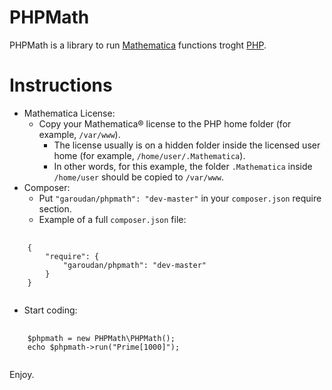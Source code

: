 PHPMath
=======

PHPMath is a library to run [Mathematica][1] functions troght [PHP][2].

Instructions
============

- Mathematica License:
    - Copy your Mathematica® license to the PHP home folder (for example, 
        `/var/www`).
        - The license usually is on a hidden folder inside the licensed user
            home (for example, `/home/user/.Mathematica`).
        - In other words, for this example, the folder `.Mathematica` inside 
            `/home/user` should be copied to `/var/www`.
- Composer:
    - Put `"garoudan/phpmath": "dev-master"` in your `composer.json` require section.
    - Example of a full `composer.json` file:
<pre>
    <code>
    {
        "require": {
            "garoudan/phpmath": "dev-master"
        }
    }
    </code>
</pre>
- Start coding:
<pre>
    <code>
    $phpmath = new PHPMath\PHPMath();
    echo $phpmath->run("Prime[1000]");
    </code>
</pre>

Enjoy.

[1]: http://www.wolfram.com/mathematica/
[2]: http://php.net/